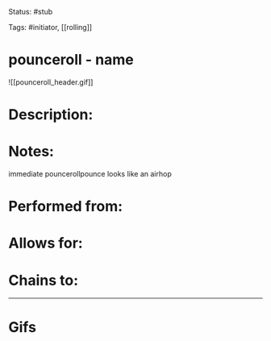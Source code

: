 Status: #stub 

Tags: #initiator, [[rolling]]

# pounceroll - name
![[pounceroll_header.gif]]
# Description:


# Notes:
immediate pouncerollpounce looks like an airhop

# Performed from:


# Allows for:


# Chains to:


___
# Gifs
